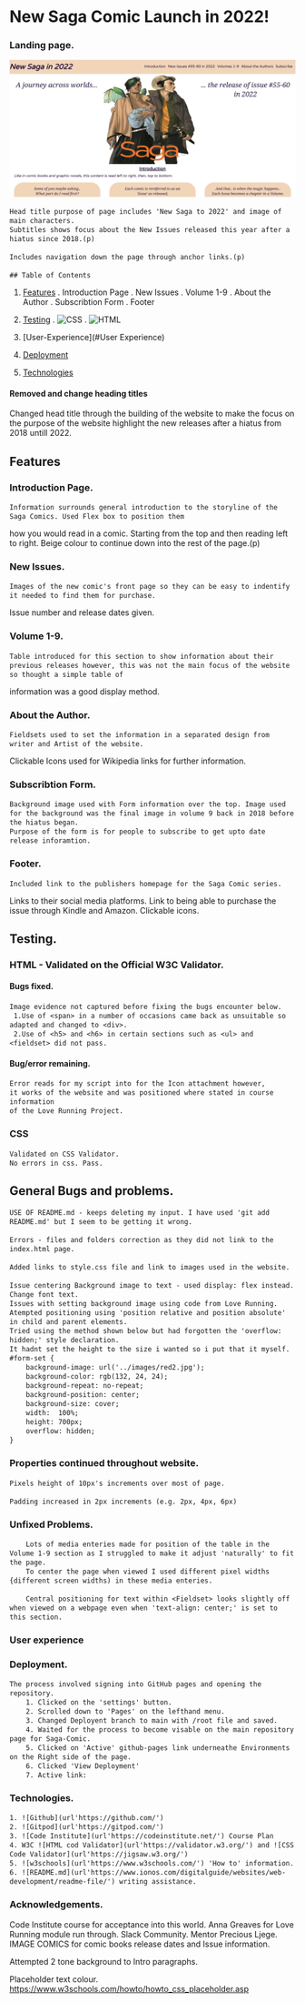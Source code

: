 # New Saga Comic Launch in 2022!

### Landing page.
![Landing Page](/assets/images/LandingPage.png)

	Head title purpose of page includes 'New Saga to 2022' and image of main characters. 
	Subtitles shows focus about the New Issues released this year after a hiatus since 2018.(p)

	Includes navigation down the page through anchor links.(p)

	## Table of Contents
1. [Features](#Features)
	. Introduction Page
	. New Issues
	. Volume 1-9
	. About the Author
	. Subscribtion Form
	. Footer

2. [Testing](#Testing)
	. ![CSS](url'https://jigsaw.w3.org/')
	. ![HTML](url'https://validator.w3.org/')
3. [User-Experience](#User Experience)
4. [Deployment](#Deployment)
5. [Technologies](#Technologies)

#### Removed and change heading titles
Changed head title through the building of the website to make the focus on the purpose of the website highlight the new releases after a 
hiatus from 2018 untill 2022.

## Features
### Introduction Page.

	Information surrounds general introduction to the storyline of the Saga Comics. Used Flex box to position them 
how you would read in a comic.
Starting from the top and then reading left to right.
Beige colour to continue down into the rest of the page.(p)


### New Issues.

	Images of the new comic's front page so they can be easy to indentify it needed to find them for purchase.
Issue number and release dates given.


### Volume 1-9.

	Table introduced for this section to show information about their previous releases however, this was not the main focus of the website so thought a simple table of 
information was a good display method.


### About the Author.

	Fieldsets used to set the information in a separated design from writer and Artist of the website.
Clickable Icons used for Wikipedia links for further information.


### Subscribtion Form.

	Background image used with Form information over the top. Image used for the background was the final image in volume 9 back in 2018 before the hiatus began.
	Purpose of the form is for people to subscribe to get upto date release inforamtion.


### Footer.

	Included link to the publishers homepage for the Saga Comic series.
Links to their social media platforms.
	Link to being able to purchase the issue through Kindle and Amazon. 
Clickable icons.

## Testing.
### HTML - Validated on the Official W3C Validator.
#### Bugs fixed.
	Image evidence not captured before fixing the bugs encounter below.
	 1.Use of <span> in a number of occasions came back as unsuitable so adapted and changed to <div>.
	 2.Use of <h5> and <h6> in certain sections such as <ul> and <fieldset> did not pass. 

#### Bug/error remaining.

	Error reads for my script into for the Icon attachment however,
	it works of the website and was positioned where stated in course information 
	of the Love Running Project.

### CSS 

	Validated on CSS Validator.
	No errors in css. Pass.

## General Bugs and problems.

	USE OF README.md - keeps deleting my input. I have used 'git add README.md' but I seem to be getting it wrong.

	Errors - files and folders correction as they did not link to the index.html page. 

	Added links to style.css file and link to images used in the website.

	Issue centering Background image to text - used display: flex instead.
	Change font text.
	Issues with setting background image using code from Love Running.
	Atempted positioning using 'position relative and position absolute' in child and parent elements.
	Tried using the method shown below but had forgotten the 'overflow: hidden;' style declaration.
	It hadnt set the height to the size i wanted so i put that it myself.
	#form-set {
    	background-image: url('../images/red2.jpg');
    	background-color: rgb(132, 24, 24);
    	background-repeat: no-repeat;
    	background-position: center;
    	background-size: cover;
    	width:  100%;
    	height: 700px;
    	overflow: hidden;
	}

### Properties continued throughout website.
	Pixels height of 10px's increments over most of page.

	Padding increased in 2px increments (e.g. 2px, 4px, 6px)

### Unfixed Problems.
		Lots of media enteries made for position of the table in the Volume 1-9 section as I struggled to make it adjust 'naturally' to fit the page.
		To center the page when viewed I used different pixel widths {different screen widths) in these media enteries.

		Central positioning for text within <Fieldset> looks slightly off when viewed on a webpage even when 'text-align: center;' is set to this section.

### User experience		

### Deployment.
	The process involved signing into GitHub pages and opening the repository. 
		1. Clicked on the 'settings' button.
		2. Scrolled down to 'Pages' on the lefthand menu.
		3. Changed Deployent branch to main with /root file and saved.
		4. Waited for the process to become visable on the main repository page for Saga-Comic.
		5. Clicked on 'Active' github-pages link underneathe Environments on the Right side of the page.
		6. Clicked 'View Deployment'
		7. Active link: 

### Technologies.
	1. ![Github](url'https://github.com/')
	2. ![Gitpod](url'https://gitpod.com/')
	3. ![Code Institute](url'https://codeinstitute.net/') Course Plan
	4. W3C ![HTML cod Validator](url'https://validator.w3.org/') and ![CSS Code Validator](url'https://jigsaw.w3.org/')
	5. ![w3schools](url'https://www.w3schools.com/') 'How to' information. 
	6. ![README.md](url'https://www.ionos.com/digitalguide/websites/web-development/readme-file/') writing assistance.


### Acknowledgements.
Code Institute course for acceptance into this world.
Anna Greaves for Love Running module run through.
Slack Community.
Mentor Precious Ljege.
IMAGE COMICS for comic books release dates and Issue information.


Attempted 2 tone background to Intro paragraphs.


Placeholder text colour.
https://www.w3schools.com/howto/howto_css_placeholder.asp



